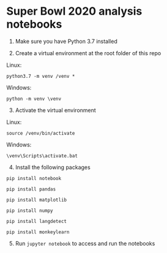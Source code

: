 # Super Bowl 2020 analysis notebooks

1. Make sure you have Python 3.7 installed

2. Create a virtual environment at the root folder of this repo

Linux:
```
python3.7 -m venv /venv *
```
Windows:
```
python -m venv \venv
```
3. Activate the virtual environment

  Linux: 
  ```
  source /venv/bin/activate
  ```
  Windows: 
  ```
  \venv\Scripts\activate.bat
  ```
  
4. Install the following packages
```
pip install notebook
```
```
pip install pandas
```
```
pip install matplotlib
```
```
pip install numpy
```
```
pip install langdetect
```
```
pip install monkeylearn
```

5. Run `jupyter notebook` to access and run the notebooks
